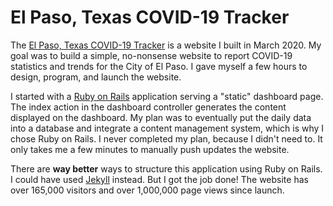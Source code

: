 # El Paso, Texas COVID-19 Tracker

The [El Paso, Texas COVID-19 Tracker](https://elpasocovid19tracker.com) is a website I built in March 2020. My goal was to build a simple, no-nonsense website to report COVID-19 statistics and trends for the City of El Paso. I gave myself a few hours to design, program, and launch the website.

I started with a [Ruby on Rails](https://github.com/rails/rails) application serving a "static" dashboard page. The index action in the dashboard controller generates the content displayed on the dashboard. My plan was to eventually put the daily data into a database and integrate a content management system, which is why I chose Ruby on Rails. I never completed my plan, because I didn't need to. It only takes me a few minutes to manually push updates the website.

There are **way better** ways to structure this application using Ruby on Rails. I could have used [Jekyll](https://github.com/jekyll/jekyll) instead. But I got the job done! The website has over 165,000 visitors and over 1,000,000 page views since launch.
